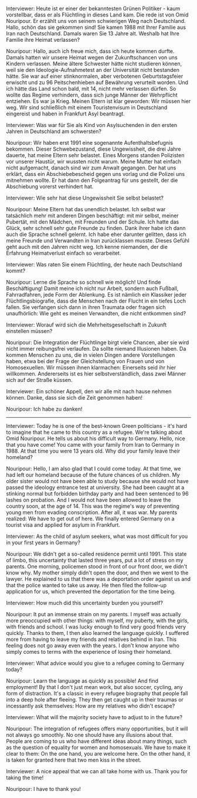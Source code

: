 Interviewer: Heute ist er einer der bekanntesten Grünen Politiker - kaum vorstellbar, dass er als Flüchtling in dieses Land kam. Die rede ist von Omid Nouripour. Er erzählt uns von seinem schwierigen Weg nach Deutschland. Hallo, schön das sie gekommen sind! Sie kamen 1988 mit Ihrer Familie aus Iran nach Deutschland. Damals waren Sie 13 Jahre alt. Weshalb hat Ihre Familie ihre Heimat verlassen?

Nouripour: Hallo, auch ich freue mich, dass ich heute kommen durfte. Damals hatten wir unsere Heimat wegen der Zukunftschancen von uns Kindern verlassen. Meine ältere Schwester hätte nicht studieren können, weil sie den Ideologie-Aufnahmetest an der Universität nicht bestanden hätte. Sie war auf einer stinknormalen, aber verbotenen Geburtstagsfeier erwischt und zu 96 Peitschenhieben auf Bewährung verurteilt worden. Und ich hätte das Land schon bald, mit 14, nicht mehr verlassen dürfen. So wollte das Regime verhindern, dass sich junge Männer der Wehrpflicht entziehen. Es war ja Krieg. Meinen Eltern ist klar geworden: Wir müssen hier weg. Wir sind schließlich mit einem Touristenvisum in Deutschland eingereist und haben in Frankfurt Asyl beantragt.

Interviewer: Was war für Sie als Kind von Asylsuchenden in den ersten Jahren in Deutschland am schwersten?

Nouripour: Wir haben erst 1991 eine sogenannte Aufenthaltsbefugnis bekommen. Dieser Schwebezustand, diese Ungewissheit, die drei Jahre dauerte, hat meine Eltern sehr belastet. Eines Morgens standen Polizisten vor unserer Haustür, wir wussten nicht warum. Meine Mutter hat einfach nicht aufgemacht, danach sind wir zum Anwalt gegangen. Der hat uns erklärt, dass ein Abschiebebescheid gegen uns vorlag und die Polizei uns mitnehmen wollte. Er hat dann den Folgeantrag für uns gestellt, der die Abschiebung vorerst verhindert hat.

Interviewer: Wie sehr hat diese Ungewissheit Sie selbst belastet?

Nouripour: Meine Eltern hat das unendlich belastet. Ich selbst war tatsächlich mehr mit anderen Dingen beschäftigt: mit mir selbst, meiner Pubertät, mit den Mädchen, mit Freunden und der Schule. Ich hatte das Glück, sehr schnell sehr gute Freunde zu finden. Dank ihrer habe ich dann auch die Sprache schnell gelernt. Ich habe eher darunter gelitten, dass ich meine Freunde und Verwandten in Iran zurücklassen musste. Dieses Gefühl geht auch mit den Jahren nicht weg. Ich kenne niemanden, der die Erfahrung Heimatverlust einfach so verarbeitet.

Interviewer: Was raten Sie einem Flüchtling, der heute nach Deutschland kommt?

Nouripour: Lerne die Sprache so schnell wie möglich! Und finde Beschäftigung! Damit meine ich nicht nur Arbeit, sondern auch Fußball, Fahrradfahren, jede Form der Ablenkung. Es ist nämlich ein Klassiker jeder Flüchtlingsbiografie, dass die Menschen nach der Flucht in ein tiefes Loch fallen. Sie verfangen sich dann in ihren Traumata oder fragen sich unaufhörlich: Wie geht es meinen Verwandten, die nicht entkommen sind?

Interviewer: Worauf wird sich die Mehrheitsgesellschaft in Zukunft einstellen müssen?

Nouripour: Die Integration der Flüchtlinge birgt viele Chancen, aber sie wird nicht immer reibungsfrei verlaufen. Da sollte niemand Illusionen haben. Da kommen Menschen zu uns, die in vielen Dingen andere Vorstellungen haben, etwa bei der Frage der Gleichstellung von Frauen und von Homosexuellen. Wir müssen ihnen klarmachen: Einerseits seid ihr hier willkommen. Andererseits ist es hier selbstverständlich, dass zwei Männer sich auf der Straße küssen.

Interviewer: Ein schöner Appell, den wir alle mit nach hause nehmen können. Danke, dass sie sich die Zeit genommen haben!

Nouripour: Ich habe zu danken!

----------------------------------------------------------------------------------------------

Interviewer: Today he is one of the best-known Green politicians - it's hard to imagine that he came to this country as a refugee. We're talking about Omid Nouripour. He tells us about his difficult way to Germany. Hello, nice that you have come! You came with your family from Iran to Germany in 1988. At that time you were 13 years old. Why did your family leave their homeland?

Nouripour: Hello, I am also glad that I could come today. At that time, we had left our homeland because of the future chances of us children. My older sister would not have been able to study because she would not have passed the ideology entrance test at university. She had been caught at a stinking normal but forbidden birthday party and had been sentenced to 96 lashes on probation. And I would not have been allowed to leave the country soon, at the age of 14. This was the regime's way of preventing young men from evading conscription. After all, it was war. My parents realized: We have to get out of here. We finally entered Germany on a tourist visa and applied for asylum in Frankfurt.

Interviewer: As the child of asylum seekers, what was most difficult for you in your first years in Germany?

Nouripour: We didn't get a so-called residence permit until 1991. This state of limbo, this uncertainty that lasted three years, put a lot of stress on my parents. One morning, policemen stood in front of our front door, we didn't know why. My mother simply didn't open the door, and then we went to the lawyer. He explained to us that there was a deportation order against us and that the police wanted to take us away. He then filed the follow-up application for us, which prevented the deportation for the time being.

Interviewer: How much did this uncertainty burden you yourself?

Nouripour: It put an immense strain on my parents. I myself was actually more preoccupied with other things: with myself, my puberty, with the girls, with friends and school. I was lucky enough to find very good friends very quickly. Thanks to them, I then also learned the language quickly. I suffered more from having to leave my friends and relatives behind in Iran. This feeling does not go away even with the years. I don't know anyone who simply comes to terms with the experience of losing their homeland.

Interviewer: What advice would you give to a refugee coming to Germany today?

Nouripour: Learn the language as quickly as possible! And find employment! By that I don't just mean work, but also soccer, cycling, any form of distraction. It's a classic in every refugee biography that people fall into a deep hole after fleeing. They then get caught up in their traumas or incessantly ask themselves: How are my relatives who didn't escape?

Interviewer: What will the majority society have to adjust to in the future?

Nouripour: The integration of refugees offers many opportunities, but it will not always go smoothly. No one should have any illusions about that. People are coming to us who have different ideas about many things, such as the question of equality for women and homosexuals. We have to make it clear to them: On the one hand, you are welcome here. On the other hand, it is taken for granted here that two men kiss in the street.

Interviewer: A nice appeal that we can all take home with us. Thank you for taking the time!

Nouripour: I have to thank you!
